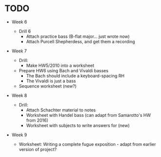 # TODO

* Week 6
  * Drill 6
    * Attach practice bass (B-flat major... just wrote now)
    * Attach Purcell Shepherdess, and get them a recording

* Week 7
  * Drill:
    * Make HW5/2010 into a worksheet
  * Prepare HW6 using Bach and Vivaldi basses
    * The Bach should include a keyboard-spacing RH 
    * The Vivaldi is just a bass
  * Sequence worksheet (new?)

* Week 8 
  * Drill:
    * Attach Schachter material to notes
    * Worksheet with Handel bass (can adapt from Samarotto's HW from 2016)
    * Worksheet with subjects to write answers for (new)

* Week 9
  * Worksheet: Writing a complete fugue exposition - adapt from earlier version of project?
